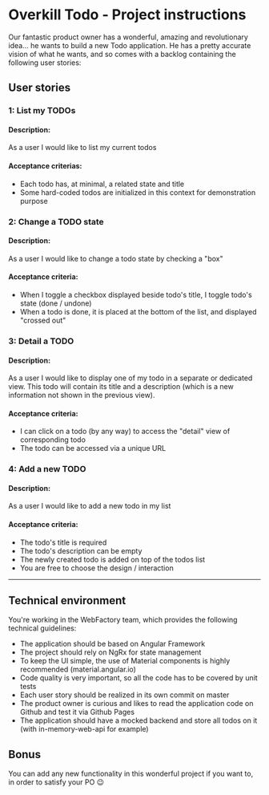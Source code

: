 # Overkill Todo - Project instructions
Our fantastic product owner has a wonderful, amazing and revolutionary idea... he wants to build a new Todo application. 
He has a pretty accurate vision of what he wants, and so comes with a backlog containing the following user stories:

## User stories

### 1: List my TODOs
#### Description:
As a user I would like to list my current todos
#### Acceptance criterias:
- Each todo has, at minimal, a related state and title
- Some hard-coded todos are initialized in this context for demonstration purpose 

### 2: Change a TODO state
#### Description:
As a user I would like to change a todo state by checking a "box"
#### Acceptance criteria:
- When I toggle a checkbox displayed beside todo's title, I toggle todo's state (done / undone)
- When a todo is done, it is placed at the bottom of the list, and displayed "crossed out"

### 3: Detail a TODO
#### Description:
As a user I would like to display one of my todo in a separate or dedicated view.
This todo will contain its title and a description (which is a new information not shown in the previous view).
#### Acceptance criteria:
- I can click on a todo (by any way) to access the "detail" view of corresponding todo
- The todo can be accessed via a unique URL

### 4: Add a new TODO
#### Description:
As a user I would like to add a new todo in my list
#### Acceptance criteria:
- The todo's title is required
- The todo's description can be empty
- The newly created todo is added on top of the todos list
- You are free to choose the design / interaction 

---

## Technical environment
You're working in the WebFactory team, which provides the following technical guidelines:
- The application should be based on Angular Framework
- The project should rely on NgRx for state management 
- To keep the UI simple, the use of Material components is highly recommended (material.angular.io)
- Code quality is very important, so all the code has to be covered by unit tests
- Each user story should be realized in its own commit on master
- The product owner is curious and likes to read the application code on Github and test it via Github Pages
- The application should have a mocked backend and store all todos on it (with in-memory-web-api for example)

## Bonus
You can add any new functionality in this wonderful project if you want to, in order to satisfy your PO 😉  